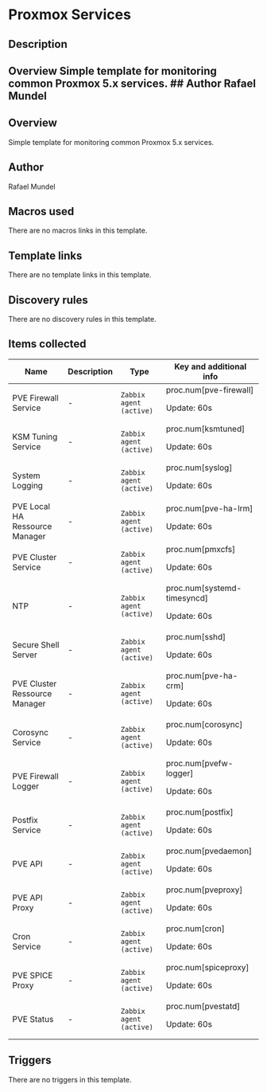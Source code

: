 # Proxmox Services

## Description

## Overview Simple template for monitoring common Proxmox 5.x services. ## Author Rafael Mundel 

## Overview

Simple template for monitoring common Proxmox 5.x services.



## Author

Rafael Mundel

## Macros used

There are no macros links in this template.

## Template links

There are no template links in this template.

## Discovery rules

There are no discovery rules in this template.

## Items collected

|Name|Description|Type|Key and additional info|
|----|-----------|----|----|
|PVE Firewall Service|<p>-</p>|`Zabbix agent (active)`|proc.num[pve-firewall]<p>Update: 60s</p>|
|KSM Tuning Service|<p>-</p>|`Zabbix agent (active)`|proc.num[ksmtuned]<p>Update: 60s</p>|
|System Logging|<p>-</p>|`Zabbix agent (active)`|proc.num[syslog]<p>Update: 60s</p>|
|PVE Local HA Ressource Manager|<p>-</p>|`Zabbix agent (active)`|proc.num[pve-ha-lrm]<p>Update: 60s</p>|
|PVE Cluster Service|<p>-</p>|`Zabbix agent (active)`|proc.num[pmxcfs]<p>Update: 60s</p>|
|NTP|<p>-</p>|`Zabbix agent (active)`|proc.num[systemd-timesyncd]<p>Update: 60s</p>|
|Secure Shell Server|<p>-</p>|`Zabbix agent (active)`|proc.num[sshd]<p>Update: 60s</p>|
|PVE Cluster Ressource Manager|<p>-</p>|`Zabbix agent (active)`|proc.num[pve-ha-crm]<p>Update: 60s</p>|
|Corosync Service|<p>-</p>|`Zabbix agent (active)`|proc.num[corosync]<p>Update: 60s</p>|
|PVE Firewall Logger|<p>-</p>|`Zabbix agent (active)`|proc.num[pvefw-logger]<p>Update: 60s</p>|
|Postfix Service|<p>-</p>|`Zabbix agent (active)`|proc.num[postfix]<p>Update: 60s</p>|
|PVE API|<p>-</p>|`Zabbix agent (active)`|proc.num[pvedaemon]<p>Update: 60s</p>|
|PVE API Proxy|<p>-</p>|`Zabbix agent (active)`|proc.num[pveproxy]<p>Update: 60s</p>|
|Cron Service|<p>-</p>|`Zabbix agent (active)`|proc.num[cron]<p>Update: 60s</p>|
|PVE SPICE Proxy|<p>-</p>|`Zabbix agent (active)`|proc.num[spiceproxy]<p>Update: 60s</p>|
|PVE Status|<p>-</p>|`Zabbix agent (active)`|proc.num[pvestatd]<p>Update: 60s</p>|
## Triggers

There are no triggers in this template.

